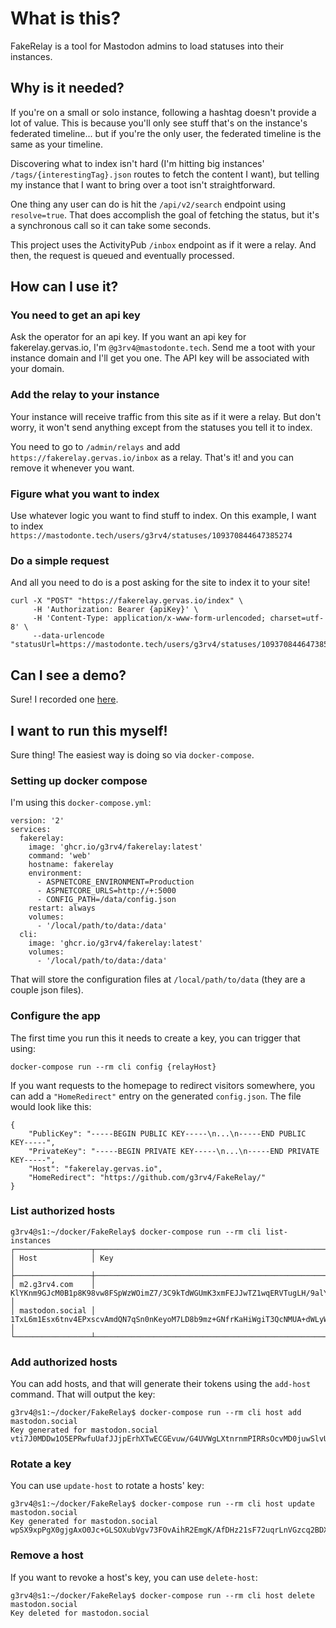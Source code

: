 # What is this?

FakeRelay is a tool for Mastodon admins to load statuses into their instances.

## Why is it needed?

If you're on a small or solo instance, following a hashtag doesn't provide a lot of value. This is because you'll only see stuff that's on the instance's federated timeline... but if you're the only user, the federated timeline is the same as your timeline.

Discovering what to index isn't hard (I'm hitting big instances' `/tags/{interestingTag}.json` routes to fetch the content I want), but telling my instance that I want to bring over a toot isn't straightforward.

One thing any user can do is hit the `/api/v2/search` endpoint using `resolve=true`. That does accomplish the goal of fetching the status, but it's a synchronous call so it can take some seconds.

This project uses the ActivityPub `/inbox` endpoint as if it were a relay. And then, the request is queued and eventually processed.

## How can I use it?

### You need to get an api key

Ask the operator for an api key. If you want an api key for fakerelay.gervas.io, I'm `@g3rv4@mastodonte.tech`. Send me a toot with your instance domain and I'll get you one. The API key will be associated with your domain.

### Add the relay to your instance

Your instance will receive traffic from this site as if it were a relay. But don't worry, it won't send anything except from the statuses you tell it to index.

You need to go to `/admin/relays` and add `https://fakerelay.gervas.io/inbox` as a relay. That's it! and you can remove it whenever you want.

### Figure what you want to index

Use whatever logic you want to find stuff to index. On this example, I want to index `https://mastodonte.tech/users/g3rv4/statuses/109370844647385274`

### Do a simple request

And all you need to do is a post asking for the site to index it to your site!

```
curl -X "POST" "https://fakerelay.gervas.io/index" \
     -H 'Authorization: Bearer {apiKey}' \
     -H 'Content-Type: application/x-www-form-urlencoded; charset=utf-8' \
     --data-urlencode "statusUrl=https://mastodonte.tech/users/g3rv4/statuses/109370844647385274"
```

## Can I see a demo?

Sure! I recorded one [here](https://youtu.be/ungRlYKHS0E).

## I want to run this myself!

Sure thing! The easiest way is doing so via `docker-compose`.

### Setting up docker compose

I'm using this `docker-compose.yml`:

```
version: '2'
services:
  fakerelay:
    image: 'ghcr.io/g3rv4/fakerelay:latest'
    command: 'web'
    hostname: fakerelay
    environment:
      - ASPNETCORE_ENVIRONMENT=Production
      - ASPNETCORE_URLS=http://+:5000
      - CONFIG_PATH=/data/config.json
    restart: always
    volumes:
      - '/local/path/to/data:/data'
  cli:
    image: 'ghcr.io/g3rv4/fakerelay:latest'
    volumes:
      - '/local/path/to/data:/data'
```

That will store the configuration files at `/local/path/to/data` (they are a couple json files).

### Configure the app

The first time you run this it needs to create a key, you can trigger that using:

```
docker-compose run --rm cli config {relayHost}
```

If you want requests to the homepage to redirect visitors somewhere, you can add a `"HomeRedirect"` entry on the generated `config.json`. The file would look like this:

```
{
    "PublicKey": "-----BEGIN PUBLIC KEY-----\n...\n-----END PUBLIC KEY-----",
    "PrivateKey": "-----BEGIN PRIVATE KEY-----\n...\n-----END PRIVATE KEY-----",
    "Host": "fakerelay.gervas.io",
    "HomeRedirect": "https://github.com/g3rv4/FakeRelay/"
}
```

### List authorized hosts
```
g3rv4@s1:~/docker/FakeRelay$ docker-compose run --rm cli list-instances
┌─────────────────┬──────────────────────────────────────────────────────────────────────────────────────────┐
│ Host            │ Key                                                                                      │
├─────────────────┼──────────────────────────────────────────────────────────────────────────────────────────┤
│ m2.g3rv4.com    │ KlYKnm9GJcM0B1p8K98vw8FSpWzWOimZ7/3C9kTdWGUmK3xmFEJJwTZ1wqERVTugLH/9alYILFehqu9Ns2MEAw== │
│ mastodon.social │ 1TxL6m1Esx6tnv4EPxscvAmdQN7qSn0nKeyoM7LD8b9mz+GNfrKaHiWgiT3QcNMUA+dWLyWD8qyl1MuKJ+4uHA== │
└─────────────────┴──────────────────────────────────────────────────────────────────────────────────────────┘
```

### Add authorized hosts

You can add hosts, and that will generate their tokens using the `add-host` command. That will output the key:

```
g3rv4@s1:~/docker/FakeRelay$ docker-compose run --rm cli host add mastodon.social
Key generated for mastodon.social
vti7J0MDDw1O5EPRwfuUafJJjpErhXTwECGEvuw/G4UVWgLXtnrnmPIRRsOcvMD0juwSlvUnchIzgla030AIRw==
```

### Rotate a key

You can use `update-host` to rotate a hosts' key:

```
g3rv4@s1:~/docker/FakeRelay$ docker-compose run --rm cli host update mastodon.social
Key generated for mastodon.social
wpSX9xpPgX0gjgAxO0Jc+GLSOXubVgv73FOvAihR2EmgK/AfDHz21sF72uqrLnVGzcq2BDXosMeKdFR76q6fpg==
```

### Remove a host

If you want to revoke a host's key, you can use `delete-host`:

```
g3rv4@s1:~/docker/FakeRelay$ docker-compose run --rm cli host delete mastodon.social
Key deleted for mastodon.social
```